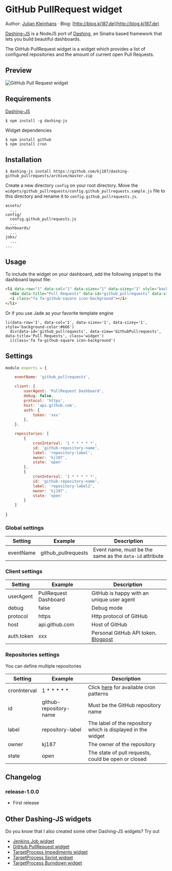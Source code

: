 # GitHub PullRequest widget

Author: [Julian Kleinhans](https://github.com/kj187) · Blog: [http://blog.kj187.de](http://blog.kj187.de)

[Dashing-JS](https://github.com/fabiocaseri/dashing-js) is a NodeJS port of [Dashing](http://dashing.io/), an Sinatra based framework that lets you build beautiful dashboards.

The GitHub PullRequest widget is a widget which provides a list of configured repositories and the amount of current open Pull Requests. 
 
## Preview 

![GitHub Pull Request widget](http://res.cloudinary.com/kj187/image/upload/v1452503941/github_pullreq_nf58z3.png)

## Requirements

[Dashing-JS](https://github.com/fabiocaseri/dashing-js)
```ssh
$ npm install -g dashing-js
```

Widget dependencies
```shell
$ npm install github
$ npm install cron
```

## Installation
```shell
$ dashing-js install https://github.com/kj187/dashing-github_pullrequests/archive/master.zip
```
Create a new directory `config` on your root directory.
Move the `widgets/github_pullrequests/config.github_pullrequests.sample.js` file to this directory and rename it to `config.github_pullrequests.js`.
 
```
assets/
  ...
config/
  config.github_pullrequests.js
  ...
dashboards/
  ...
jobs/
  ...
...
```

## Usage
To include the widget on your dashboard, add the following snippet to the dashboard layout file:

```html
<li data-row="1" data-col="1" data-sizex="1" data-sizey="1" style="background-color:#666">
  <div data-title="Pull Requests" data-id="github_pullrequests" data-view="GithubPullrequests" class="widget"></div>
  <i class="fa fa-github-square icon-background"></i>
</li>
```
Or if you use Jade as your favorite template engine 
```jade
li(data-row='1', data-col='1', data-sizex='1', data-sizey='1', style='background-color:#666')
  div(data-id='github_pullrequests', data-view='GithubPullrequests', data-title='Pull Requests', class='widget')
  i(class='fa fa-github-square icon-background')
```

## Settings

```javascript
module.exports = {

    eventName: 'github_pullrequests',

    client: {
        userAgent: 'PullRequest Dashboard',
        debug: false,
        protocol: 'https',
        host: 'api.github.com',
        auth: {
            token: 'xxx'
        },
    },

    repositories: [
        {
            cronInterval: '1 * * * * *',
            id: 'github-repository-name',
            label: 'repository-label',
            owner: 'kj187',
            state: 'open'
        },
        {
            cronInterval: '1 * * * * *',
            id: 'github-repository-name',
            label: 'repository-label2',
            owner: 'kj187',
            state: 'open'
        }
    ]
    
}
```

### Global settings
| Setting       | Example              | Description                |
| ------------- |----------------------| ---------------------------|
| eventName     | github_pullrequests  | Event name, must be the same as the `data-id` attribute |

### Client settings
| Setting       | Example              | Description                |
| ------------- |----------------------| ---------------------------|
| userAgent     | PullRequest Dashboard  | GitHub is happy with an unique user agent |
| debug     | false  | Debug mode |
| protocol     | https  | Http protocol of GitHub |
| host     | api.github.com  | Host of GitHub |
| auth.token     | xxx  | Personal GitHub API token. [Blogpost](https://github.com/blog/1509-personal-api-tokens) |

### Repositories settings
You can define multiple repositories

| Setting       | Example              | Description                |
| ------------- |----------------------| ---------------------------|
| cronInterval     | 1 * * * * *  | Click [here](https://github.com/ncb000gt/node-cron) for available cron patterns |
| id     | github-repository-name  | Must be the GitHub repository name |
| label     | repository-label  | The label of the repository which is displayed in the widget |
| owner     | kj187  | The owner of the repository |
| state     | open  | The state of pull requests, could be open or closed |

## Changelog

### release-1.0.0
* First release

## Other Dashing-JS widgets
Do you know that I also created some other Dashing-JS widgets? Try out

* [Jenkins Job widget](http://kj187.github.io/dashing-jenkins_job/)
* [GitHub PullRequest widget](http://kj187.github.io/dashing-github_pullrequests/)
* [TargetProcess Impediments widget](http://kj187.github.io/dashing-targetprocess_impediments/)
* [TargetProcess Sprint widget](http://kj187.github.io/dashing-targetprocess_sprint/)
* [TargetProcess Burndown widget](http://kj187.github.io/dashing-targetprocess_burndown/)
